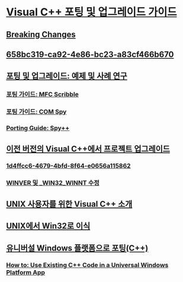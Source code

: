 # [Visual C++ 포팅 및 업그레이드 가이드](visual-cpp-porting-and-upgrading-guide.md)
## [Breaking Changes](TocOutOfQuery)
## [658bc319-ca92-4e86-bc23-a83cf466b670](TocOutOfQuery)
## [포팅 및 업그레이드: 예제 및 사례 연구](porting-and-upgrading-examples-and-case-studies.md)
### [포팅 가이드: MFC Scribble](porting-guide-mfc-scribble.md)
### [포팅 가이드: COM Spy](porting-guide-com-spy.md)
### [Porting Guide: Spy++](TocOutOfQuery)
## [이전 버전의 Visual C++에서 프로젝트 업그레이드](upgrading-projects-from-earlier-versions-of-visual-cpp.md)
### [1d4ffcc6-4679-4bfd-8f64-e0656a115862](TocOutOfQuery)
### [WINVER 및 _WIN32_WINNT 수정](modifying-winver-and-win32-winnt.md)
## [UNIX 사용자를 위한 Visual C++ 소개](introduction-to-visual-cpp-for-unix-users.md)
## [UNIX에서 Win32로 이식](porting-from-unix-to-win32.md)
## [유니버설 Windows 플랫폼으로 포팅(C++)](porting-to-the-universal-windows-platform-cpp.md)
### [How to: Use Existing C++ Code in a Universal Windows Platform App](TocOutOfQuery)
